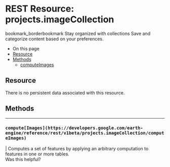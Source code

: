 
#  REST Resource: projects.imageCollection 
bookmark_borderbookmark Stay organized with collections  Save and categorize content based on your preferences.
  * On this page
  * [Resource](https://developers.google.com/earth-engine/reference/rest/v1beta/projects.imageCollection#resource)
  * [Methods](https://developers.google.com/earth-engine/reference/rest/v1beta/projects.imageCollection#methods)
    * [computeImages](https://developers.google.com/earth-engine/reference/rest/v1beta/projects.imageCollection#computeimages)


## Resource
There is no persistent data associated with this resource.
## Methods  
---  
### `compute[Images](https://developers.google.com/earth-engine/reference/rest/v1beta/projects.imageCollection/computeImages)`
|  Computes a set of features by applying an arbitrary computation to features in one or more tables.  
Was this helpful?
